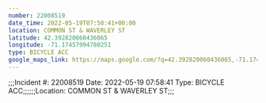 ```yaml
---
number: 22008519
date_time: 2022-05-19T07:58:41+00:00
location: COMMON ST & WAVERLEY ST
latitude: 42.392820060436065
longitude: -71.17457994780251
type: BICYCLE ACC
google_maps_link: https://maps.google.com/?q=42.392820060436065,-71.17457994780251
---
```


;;;Incident #: 22008519  Date: 2022-05-19 07:58:41   Type: BICYCLE ACC;;;;;;Location: COMMON ST & WAVERLEY ST;;;

